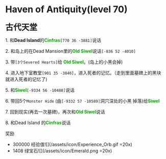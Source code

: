 # Haven of Antiquity(level 70)
<span style="font-size: 25px;">**古代天堂**</span>

<span class="stage-index">1.</span> 和**Dead Island**的<font color=00AA00>**Cinfras**</font>`[770 36 -3881]`说话

<span class="stage-index">2.</span> 和岛上的在Dead Mansion里的<font color=00AA00>**Old Siwel**</font>说话`[-836 52 -4010]`

<span class="stage-index">3.</span> 带`[3个Severed Hearts]`给 <font color=00AA00>**Old Siwel**</font>。(岛上的小黑会掉)

<span class="stage-index">4.</span> 进入地下室教堂`[901 35 -3846]`，进入死者的记忆。（走到里面墓碑上的黑块 就进入死者的记忆了)

<span class="stage-index">5.</span> 和<font color=00AA00>**Siwel**</font>`[-9334 56 -10488]`说话

<span class="stage-index">6.</span> 带回5个`Monster Hide` (由`[-9332 57 -10589]`洞穴深处的小黑 掉落)给<font color=00AA00>**Siwel**</font>

<span class="stage-index">7.</span> 回到现实(再去一次墓碑)，再次和<font color=00AA00>**Old Siwel**</font>说话

<span class="stage-index">8.</span> 和Dead Island 的<font color=00AA00>**Cinfras**</font>说话

奖励
+ 300000 经验值![](/assets/icon/Experience_Orb.gif =20x)
+ 1408 绿宝石![](/assets/icon/Emerald.png =20x)